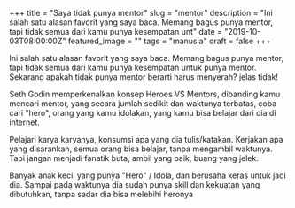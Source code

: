 +++
title = "Saya tidak punya mentor"
slug = "mentor"
description = "Ini salah satu alasan favorit yang saya baca. Memang bagus punya mentor, tapi tidak semua dari kamu punya kesempatan unt"
date = "2019-10-03T08:00:00Z"
featured_image = ""
tags = "manusia"
draft = false
+++ 

Ini salah satu alasan favorit yang saya baca. Memang bagus punya mentor, tapi tidak semua dari kamu punya kesempatan untuk punya mentor. Sekarang apakah tidak punya mentor berarti harus menyerah? jelas tidak!

Seth Godin memperkenalkan konsep Heroes VS Mentors, dibanding kamu mencari mentor, yang secara jumlah sedikit dan waktunya terbatas, coba cari "hero", orang yang kamu idolakan, yang kamu bisa belajar dari dia di internet.

Pelajari karya karyanya, konsumsi apa yang dia tulis/katakan. Kerjakan apa yang disarankan, semua orang bisa belajar, tanpa mengambil waktunya. Tapi jangan menjadi fanatik buta, ambil yang baik, buang yang jelek.

Banyak anak kecil yang punya "Hero" / Idola, dan berusaha keras untuk jadi dia. Sampai pada waktunya dia sudah punya skill dan kekuatan yang dibutuhkan, tanpa sadar dia bisa melebihi heronya